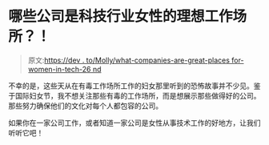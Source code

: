 # 哪些公司是科技行业女性的理想工作场所？！

> 原文:[https://dev . to/Molly/what-companies-are-great-places for-women-in-tech-26 nd](https://dev.to/molly/what-companies-are-great-places-to-work-at-for-women-in-tech-26nd)

不幸的是，这些天从在有毒工作场所工作的妇女那里听到的恐怖故事并不少见。鉴于国际妇女节，我不想关注那些有毒的工作场所，而是想展示那些做得好的公司。那些努力确保他们的文化对每个人都包容的公司。

如果你在一家公司工作，或者知道一家公司是女性从事技术工作的好地方，让我们听听它吧！